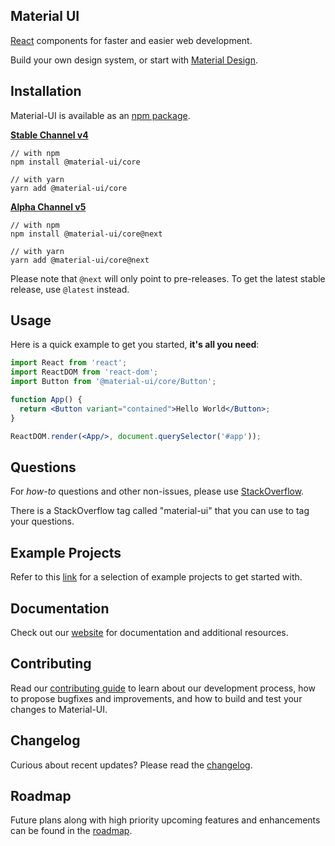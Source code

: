 ## Material UI

[React](https://reactjs.org/) components for faster and easier web development.

Build your own design system, or start with [Material Design](https://material.io/design/introduction/).

## Installation

Material-UI is available as an [npm package](https://www.npmjs.com/package/@material-ui/core).

**[Stable Channel v4](https://material-ui.com/)**

```
// with npm
npm install @material-ui/core

// with yarn
yarn add @material-ui/core
```

**[Alpha Channel v5](https://next.material-ui.com/)**

```
// with npm
npm install @material-ui/core@next

// with yarn
yarn add @material-ui/core@next
```

Please note that `@next` will only point to pre-releases. To get the latest stable release, use `@latest` instead.

## Usage

Here is a quick example to get you started, **it's all you need**:

```jsx
import React from 'react';
import ReactDOM from 'react-dom';
import Button from '@material-ui/core/Button';

function App() {
  return <Button variant="contained">Hello World</Button>;
}

ReactDOM.render(<App/>, document.querySelector('#app'));
```

## Questions

For *how-to* questions and other non-issues, please use [StackOverflow](https://stackoverflow.com/questions/tagged/material-ui).

There is a StackOverflow tag called "material-ui" that you can use to tag your questions.

## Example Projects

Refer to this [link](https://material-ui.com/getting-started/example-projects/) for a selection of example projects to get started with.

## Documentation

Check out our [website](https://material-ui.com/) for documentation and additional resources.

## Contributing

Read our [contributing guide](/CONTRIBUTING.md) to learn about our development process, how to propose bugfixes and improvements, and how to build and test your changes to Material-UI.

## Changelog

Curious about recent updates? Please read the [changelog](https://github.com/mui-org/material-ui/releases).

## Roadmap

Future plans along with high priority upcoming features and enhancements can be found in the [roadmap](https://material-ui.com/discover-more/roadmap/).
